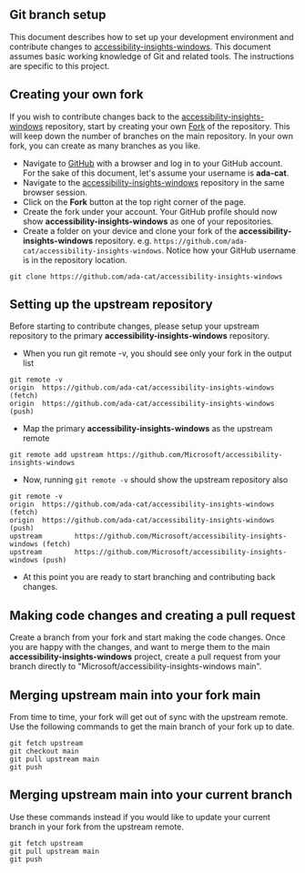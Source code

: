 <!--
Copyright (c) Microsoft Corporation. All rights reserved.
Licensed under the MIT License.
-->

## Git branch setup

This document describes how to set up your development environment and contribute changes to
[accessibility-insights-windows](https://github.com/Microsoft/accessibility-insights-windows). This document assumes basic working knowledge
of Git and related tools. The instructions are specific to this project.

## Creating your own fork

If you wish to contribute changes back to the [accessibility-insights-windows](https://github.com/Microsoft/accessibility-insights-windows)
repository, start by creating your own [Fork](https://help.github.com/en/articles/fork-a-repo) of the repository. This will keep down the number of branches on the main repository. In your own fork, you can create as many branches as you like.

-   Navigate to [GitHub](https://github.com/) with a browser and log in to your GitHub account. For the sake of this document, let's assume your username is **ada-cat**.
-   Navigate to the [accessibility-insights-windows](https://github.com/Microsoft/accessibility-insights-windows) repository in the same browser session.
-   Click on the **Fork** button at the top right corner of the page.
-   Create the fork under your account. Your GitHub profile should now show **accessibility-insights-windows** as one of your repositories.
-   Create a folder on your device and clone your fork of the **accessibility-insights-windows** repository. e.g. `https://github.com/ada-cat/accessibility-insights-windows`. Notice how your GitHub username is in the repository location.

```
git clone https://github.com/ada-cat/accessibility-insights-windows
```

## Setting up the upstream repository

Before starting to contribute changes, please setup your upstream repository to the
primary **accessibility-insights-windows** repository.

-   When you run git remote -v, you should see only your fork in the output list

```
git remote -v
origin  https://github.com/ada-cat/accessibility-insights-windows (fetch)
origin  https://github.com/ada-cat/accessibility-insights-windows (push)
```

-   Map the primary **accessibility-insights-windows** as the upstream remote

```
git remote add upstream https://github.com/Microsoft/accessibility-insights-windows
```

-   Now, running `git remote -v` should show the upstream repository also

```
git remote -v
origin  https://github.com/ada-cat/accessibility-insights-windows (fetch)
origin  https://github.com/ada-cat/accessibility-insights-windows (push)
upstream        https://github.com/Microsoft/accessibility-insights-windows (fetch)
upstream        https://github.com/Microsoft/accessibility-insights-windows (push)
```

-   At this point you are ready to start branching and contributing back changes.

## Making code changes and creating a pull request

Create a branch from your fork and start making the code changes. Once you are happy with the changes, and want to merge them to the main **accessibility-insights-windows** project, create a pull request from your branch directly to "Microsoft/accessibility-insights-windows main".

## Merging upstream main into your fork main

From time to time, your fork will get out of sync with the upstream remote. Use the following commands to get the main branch of your fork up to date.

```
git fetch upstream
git checkout main
git pull upstream main
git push
```

## Merging upstream main into your current branch

Use these commands instead if you would like to update your current branch in your fork from the upstream remote.

```
git fetch upstream
git pull upstream main
git push
```
